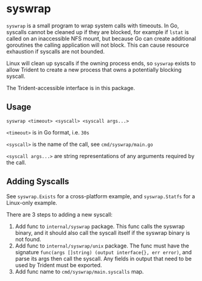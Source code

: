 # syswrap

`syswrap` is a small program to wrap system calls with timeouts. In Go, syscalls cannot be cleaned up if they are
blocked, for example if `lstat` is called on an inaccessible NFS mount, but because Go can create additional goroutines
the calling application will not block. This can cause resource exhaustion if syscalls are not bounded.

Linux will clean up syscalls if the owning process ends, so `syswrap` exists to allow Trident to create a new process
that owns a potentially blocking syscall.

The Trident-accessible interface is in this package.

## Usage

`syswrap <timeout> <syscall> <syscall args...>`

`<timeout>` is in Go format, i.e. `30s`

`<syscall>` is the name of the call, see `cmd/syswrap/main.go`

`<syscall args...>` are string representations of any arguments required by the call.

## Adding Syscalls

See `syswrap.Exists` for a cross-platform example, and `syswrap.Statfs` for a Linux-only example.

There are 3 steps to adding a new syscall:

1. Add func to `internal/syswrap` package. This func calls the syswrap binary, and it should also call the syscall
itself if the syswrap binary is not found.
2. Add func to `internal/syswrap/unix` package. The func must have the signature
`func(args []string) (output interface{}, err error)`, and parse its args then call the syscall. Any fields in output
that need to be used by Trident must be exported.
3. Add func name to `cmd/syswrap/main.syscalls` map.
